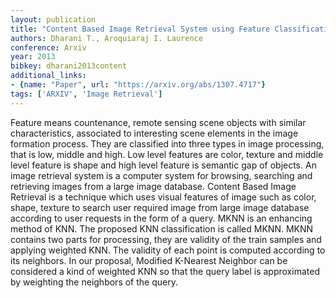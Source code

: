 ```yaml
---
layout: publication
title: "Content Based Image Retrieval System using Feature Classification with Modified KNN Algorithm"
authors: Dharani T., Aroquiaraj I. Laurence
conference: Arxiv
year: 2013
bibkey: dharani2013content
additional_links:
- {name: "Paper", url: "https://arxiv.org/abs/1307.4717"}
tags: ['ARXIV', 'Image Retrieval']
---
```

Feature means countenance, remote sensing scene objects with similar characteristics, associated to interesting scene elements in the image formation process. They are classified into three types in image processing, that is low, middle and high. Low level features are color, texture and middle level feature is shape and high level feature is semantic gap of objects. An image retrieval system is a computer system for browsing, searching and retrieving images from a large image database. Content Based Image Retrieval is a technique which uses visual features of image such as color, shape, texture to search user required image from large image database according to user requests in the form of a query. MKNN is an enhancing method of KNN. The proposed KNN classification is called MKNN. MKNN contains two parts for processing, they are validity of the train samples and applying weighted KNN. The validity of each point is computed according to its neighbors. In our proposal, Modified K-Nearest Neighbor can be considered a kind of weighted KNN so that the query label is approximated by weighting the neighbors of the query.